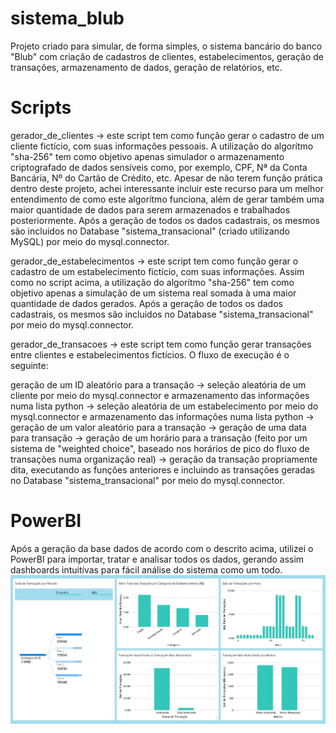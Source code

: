 # sistema_blub
Projeto criado para simular, de forma simples, o sistema bancário do banco "Blub" com criação de cadastros de clientes, estabelecimentos, geração de transações, armazenamento de dados, geração de relatórios, etc.


# Scripts
gerador_de_clientes -> este script tem como função gerar o cadastro de um cliente fictício, com suas informações pessoais. A utilização do algorítmo "sha-256" tem como objetivo apenas simulador o armazenamento criptografado de dados sensíveis como, por exemplo, CPF, Nª da Conta Bancária, Nº do Cartão de Crédito, etc. Apesar de não terem função prática dentro deste projeto, achei interessante incluir este recurso para um melhor entendimento de como este algorítmo funciona, além de gerar também uma maior quantidade de dados para serem armazenados e trabalhados posteriormente. Após a geração de todos os dados cadastrais, os mesmos são incluidos no Database "sistema_transacional" (criado utilizando MySQL) por meio do mysql.connector.


gerador_de_estabelecimentos -> este script tem como função gerar o cadastro de um estabelecimento fictício, com suas informações. Assim como no script acima, a utilização do algorítmo "sha-256" tem como objetivo apenas a simulação de um sistema real somada à uma maior quantidade de dados gerados. Após a geração de todos os dados cadastrais, os mesmos são incluidos no Database "sistema_transacional" por meio do mysql.connector.


gerador_de_transacoes -> este script tem como função gerar transações entre clientes e estabelecimentos fictícios. O fluxo de execução é o seguinte:

  geração de um ID aleatório para a transação -> seleção aleatória de um cliente por meio do mysql.connector e armazenamento das informações numa lista python -> seleção aleatória de um estabelecimento por meio do mysql.connector e armazenamento das informações numa lista python -> geração de um valor aleatório para a transação -> geração de uma data para transação -> geração de um horário para a transação (feito por um sistema de "weighted choice", baseado nos horários de pico do fluxo de transações numa organização real) -> geração da transação propriamente dita, executando as funções anteriores e incluindo as transações geradas no Database "sistema_transacional" por meio do mysql.connector.


# PowerBI
Após a geração da base dados de acordo com o descrito acima, utilizei o PowerBI para importar, tratar e analisar todos os dados, gerando assim dashboards intuitívas para fácil análise do sistema como um todo.
![Relações](https://github.com/martlaurano/sistema_blub/blob/eaaca2c5fa332e3a0b4ed19a61e3fe686881b753/Blub%20Dashboard%20%231.JPG)

